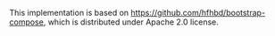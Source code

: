 This implementation is based on https://github.com/hfhbd/bootstrap-compose, which is distributed under Apache 2.0 license.